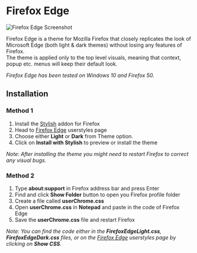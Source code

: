 # Firefox Edge

![Firefox Edge Screenshot](https://github.com/sapierens/firefox-edge/raw/master/Resources/ffedge_window.png)

Firefox Edge is a theme for Mozilla Firefox that closely replicates the look of Microsoft Edge (both light & dark themes) without losing any features of Firefox.  
The theme is applied only to the top level visuals, meaning that context, popup etc. menus will keep their default look.

*Firefox Edge has been tested on Windows 10 and Firefox 50.*

## Installation
### Method 1
1. Install the [Stylish](https://addons.mozilla.org/en-US/firefox/addon/stylish/) addon for Firefox
2. Head to [Firefox Edge](https://userstyles.org/styles/135593/firefox-edge) userstyles page
3. Choose either **Light** or **Dark** from Theme option.
4. Click on **Install with Stylish** to preview or install the theme

*Note: After installing the theme you might need to restart Firefox to correct any visual bugs.*

### Method 2
1. Type **about:support** in Firefox address bar and press Enter
2. Find and click **Show Folder** button to open you Firefox profile folder
3. Create a file called **userChrome.css**
4. Open **userChrome.css** in **Notepad** and paste in the code of Firefox Edge
5. Save the **userChrome.css** file and restart Firefox

_Note: You can find the code either in the **FirefoxEdgeLight.css**, **FirefoxEdgeDark.css** files, or on the [Firefox Edge](https://userstyles.org/styles/135593/firefox-edge) userstyles page by clicking on **Show CSS**._

